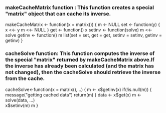 ### makeCacheMatrix function : This function creates a special "matrix" object that can cache its inverse.

makeCacheMatrix <- function(x = matrix()) 
{
  m <- NULL
  set <- function(y) 
  {
    x <<- y
    m <<- NULL
  }
  get <- function() x
  setinv <- function(solve) m <<- solve
  getinv <- function() m
  list(set = set, get = get,
       setinv = setinv,
       getinv = getinv)
}

### cacheSolve function: This function computes the inverse of the special "matrix" returned by makeCacheMatrix above.If the inverse has already been calculated (and the matrix has not changed), then the cacheSolve should retrieve the inverse from the cache.

cacheSolve<-function(x = matrix(),...)
{
  m <- x$getinv(x)
  if(!is.null(m)) 
  {
    message("getting cached data")
    return(m)
  }
  data <- x$get(x)
  m <- solve(data, ...)   
  x$setinv(m)
  m
}

